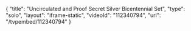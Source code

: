 {
    "title": "Uncirculated and Proof Secret Silver Bicentennial Set",
    "type": "solo",
    "layout": "iframe-static",
    "videoId": "112340794",
    "url": "\/tvpembed\/112340794"
}